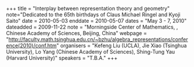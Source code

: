 +++
title = "Interplay between representation theory and geometry"
note="Dedicated to the 65th birthdays of Claus Michael Ringel and Kyoji Saito"
date = 2010-05-03
enddate = 2010-05-07
dates = "May 3 - 7, 2010"
dateadded = 2009-11-22
note = "Morningside Center of Mathematics, , Chinese Academy of Sciences, Beijing, China"
webpage = "http://faculty.math.tsinghua.edu.cn/~bzhu/algebra_representations/conference(2010)/conf.htm"
organisers = "Kefeng Liu (UCLA), Jie Xiao (Tsinghua University), Lo Yang (Chinese Academy of Sciences), Shing-Tung Yau (Harvard University)"
speakers = "T.B.A."
+++
